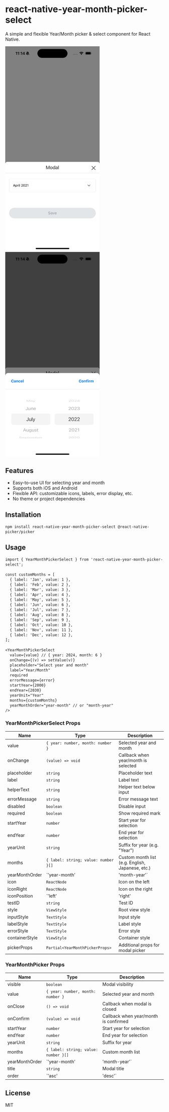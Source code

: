 # react-native-year-month-picker-select

A simple and flexible Year/Month picker & select component for React Native.

<img src="./image/picker-select.png" width="300px" />
<img src="./image/picker.png" width="300px" />

## Features
- Easy-to-use UI for selecting year and month
- Supports both iOS and Android
- Flexible API: customizable icons, labels, error display, etc.
- No theme or project dependencies

## Installation

```
npm install react-native-year-month-picker-select @react-native-picker/picker
```

## Usage

```tsx
import { YearMonthPickerSelect } from 'react-native-year-month-picker-select';

const customMonths = [
  { label: 'Jan', value: 1 },
  { label: 'Feb', value: 2 },
  { label: 'Mar', value: 3 },
  { label: 'Apr', value: 4 },
  { label: 'May', value: 5 },
  { label: 'Jun', value: 6 },
  { label: 'Jul', value: 7 },
  { label: 'Aug', value: 8 },
  { label: 'Sep', value: 9 },
  { label: 'Oct', value: 10 },
  { label: 'Nov', value: 11 },
  { label: 'Dec', value: 12 },
];

<YearMonthPickerSelect
  value={value} // { year: 2024, month: 6 }
  onChange={(v) => setValue(v)}
  placeholder="Select year and month"
  label="Year/Month"
  required
  errorMessage={error}
  startYear={2000}
  endYear={2030}
  yearUnit="Year"
  months={customMonths}
  yearMonthOrder="year-month" // or "month-year"
/>
```

### YearMonthPickerSelect Props
| Name | Type | Description |
|---|---|---|
| value | `{ year: number, month: number }` | Selected year and month |
| onChange | `(value) => void` | Callback when year/month is selected |
| placeholder | `string` | Placeholder text |
| label | `string` | Label text |
| helperText | `string` | Helper text below input |
| errorMessage | `string` | Error message text |
| disabled | `boolean` | Disable input |
| required | `boolean` | Show required mark |
| startYear | `number` | Start year for selection |
| endYear | `number` | End year for selection |
| yearUnit | `string` | Suffix for year (e.g. "Year") |
| months | `{ label: string; value: number }[]` | Custom month list (e.g. English, Japanese, etc.) |
| yearMonthOrder | `'year-month' | 'month-year'` | Order of year/month pickers (default: 'year-month') |
| icon | `ReactNode` | Icon on the left |
| iconRight | `ReactNode` | Icon on the right |
| iconPosition | `'left' | 'right' | 'top' | 'bottom'` | Icon position |
| testID | `string` | Test ID |
| style | `ViewStyle` | Root view style |
| inputStyle | `TextStyle` | Input style |
| labelStyle | `TextStyle` | Label style |
| errorStyle | `TextStyle` | Error style |
| containerStyle | `ViewStyle` | Container style |
| pickerProps | `Partial<YearMonthPickerProps>` | Additional props for modal picker |

### YearMonthPicker Props
| Name | Type | Description |
|---|---|---|
| visible | `boolean` | Modal visibility |
| value | `{ year: number, month: number }` | Selected year and month |
| onClose | `() => void` | Callback when modal is closed |
| onConfirm | `(value) => void` | Callback when year/month is confirmed |
| startYear | `number` | Start year for selection |
| endYear | `number` | End year for selection |
| yearUnit | `string` | Suffix for year |
| months | `{ label: string; value: number }[]` | Custom month list |
| yearMonthOrder | `'year-month' | 'month-year'` | Order of year/month pickers (default: 'year-month') |
| title | `string` | Modal title |
| order | `'asc' | 'desc'` | Year order |

## License
MIT 